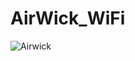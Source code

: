 # AirWick_WiFi

![Airwick](https://github.com/MishanyaTS/AirWick_WiFi/assets/102694006/47a2aea1-6ddb-42ce-9281-172d1fcc2cca)

